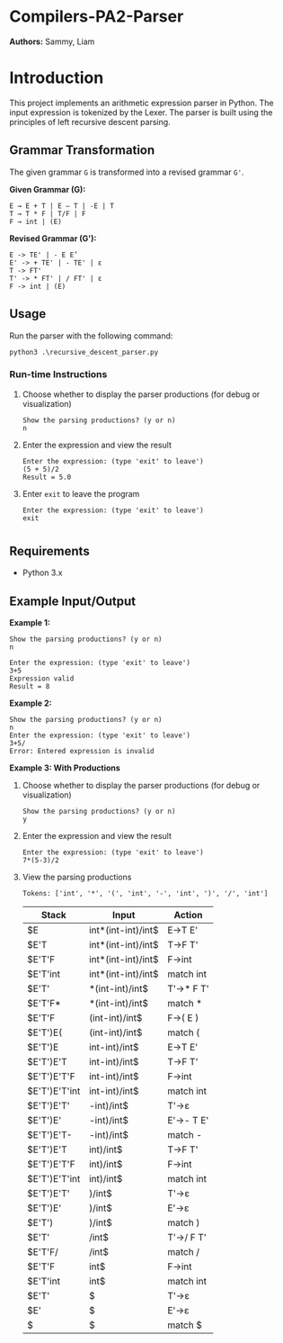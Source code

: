 # Compilers-PA2-Parser
**Authors:** Sammy, Liam

# Introduction
This project implements an arithmetic expression parser in Python. The input expression is tokenized by the Lexer. The parser is built using the principles of left recursive descent parsing. 

## Grammar Transformation
The given grammar `G` is transformed into a revised grammar `G'`.

**Given Grammar (G):**

    E → E + T | E – T | -E | T
    T → T * F | T/F | F
    F → int | (E)

**Revised Grammar (G'):**

    E -> TE' | - E E’		
    E' -> + TE' | - TE' | ε	
    T -> FT'		
    T' -> * FT' | / FT' | ε
    F -> int | (E)


## Usage
Run the parser with the following command:

    python3 .\recursive_descent_parser.py

### Run-time Instructions

1. Choose whether to display the parser productions (for debug or visualization)
    ```
    Show the parsing productions? (y or n)
    n
    ```
2. Enter the expression and view the result
    ```
    Enter the expression: (type 'exit' to leave')
    (5 + 5)/2
    Result = 5.0
    ```
3. Enter `exit` to leave the program
    ```
    Enter the expression: (type 'exit' to leave')
    exit
    ```
#

## Requirements
- Python 3.x

## Example Input/Output
**Example 1:**

    Show the parsing productions? (y or n)
    n

    Enter the expression: (type 'exit' to leave')
    3+5 
    Expression valid
    Result = 8

**Example 2:**

    Show the parsing productions? (y or n)
    n
    Enter the expression: (type 'exit' to leave')
    3+5/ 
    Error: Entered expression is invalid

**Example 3: With Productions**

1. Choose whether to display the parser productions (for debug or visualization)
    ```shell
    Show the parsing productions? (y or n)
    y
    ```
2. Enter the expression and view the result
    ```shell
    Enter the expression: (type 'exit' to leave')
    7*(5-3)/2
    ```
3. View the parsing productions
    ```shell
    Tokens: ['int', '*', '(', 'int', '-', 'int', ')', '/', 'int']
    ```
    | Stack                | Input                | Action               |
    |----------------------|----------------------|----------------------|
    | $E                   | int*(int-int)/int$   | E->T E'              |
    | $E'T                 | int*(int-int)/int$   | T->F T'              |
    | $E'T'F               | int*(int-int)/int$   | F->int               |
    | $E'T'int             | int*(int-int)/int$   | match int            |
    | $E'T'                | *(int-int)/int$      | T'->* F T'           |
    | $E'T'F*              | *(int-int)/int$      | match *              |
    | $E'T'F               | (int-int)/int$       | F->( E )             |
    | $E'T')E(             | (int-int)/int$       | match (              |
    | $E'T')E              | int-int)/int$        | E->T E'              |
    | $E'T')E'T            | int-int)/int$        | T->F T'              |
    | $E'T')E'T'F          | int-int)/int$        | F->int               |
    | $E'T')E'T'int        | int-int)/int$        | match int            |
    | $E'T')E'T'           | -int)/int$           | T'->ε                |
    | $E'T')E'             | -int)/int$           | E'->- T E'           |
    | $E'T')E'T-           | -int)/int$           | match -              |
    | $E'T')E'T            | int)/int$            | T->F T'              |
    | $E'T')E'T'F          | int)/int$            | F->int               |
    | $E'T')E'T'int        | int)/int$            | match int            |
    | $E'T')E'T'           | )/int$               | T'->ε                |
    | $E'T')E'             | )/int$               | E'->ε                |
    | $E'T')               | )/int$               | match )              |
    | $E'T'                | /int$                | T'->/ F T'           |
    | $E'T'F/              | /int$                | match /              |
    | $E'T'F               | int$                 | F->int               |
    | $E'T'int             | int$                 | match int            |
    | $E'T'                | $                    | T'->ε                |
    | $E'                  | $                    | E'->ε                |
    | $                    | $                    | match $              |